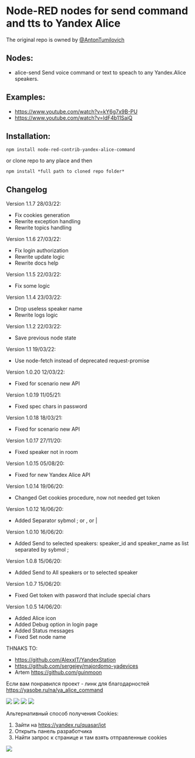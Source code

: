 # Node-RED nodes for send command and tts to Yandex Alice

The original repo is owned by [@AntonTumilovich](https://github.com/AntonTumilovich/https-flows.nodered.org-node-node-red-contrib-yandex-alice-command)

## Nodes:

-   alice-send Send voice command or text to speach to any Yandex.Alice speakers.

## Examples:

-   https://www.youtube.com/watch?v=kY6g7x9B-PU
-   https://www.youtube.com/watch?v=ldF4b11SaiQ

## Installation:

```
npm install node-red-contrib-yandex-alice-command
```

or clone repo to any place and then

```
npm install *full path to cloned repo folder*
```

## Changelog

Version 1.1.7 28/03/22:

-   Fix cookies generation
-   Rewrite exception handling
-   Rewrite topics handling

Version 1.1.6 27/03/22:

-   Fix login authorization
-   Rewrite update logic
-   Rewrite docs help

Version 1.1.5 22/03/22:

-   Fix some logic

Version 1.1.4 23/03/22:

-   Drop useless speaker name
-   Rewrite logs logic

Version 1.1.2 22/03/22:

-   Save previous node state

Version 1.1 19/03/22:

-   Use node-fetch instead of deprecated request-promise

Version 1.0.20 12/03/22:

-   Fixed for scenario new API

Version 1.0.19 11/05/21:

-   Fixed spec chars in password

Version 1.0.18 18/03/21:

-   Fixed for scenario new API

Version 1.0.17 27/11/20:

-   Fixed speaker not in room

Version 1.0.15 05/08/20:

-   Fixed for new Yandex Alice API

Version 1.0.14 19/06/20:

-   Changed Get cookies procedure, now not needed get token

Version 1.0.12 16/06/20:

-   Added Separator sybmol ; or , or |

Version 1.0.10 16/06/20:

-   Added Send to selected speakers: speaker_id and speaker_name as list separated by sybmol ;

Version 1.0.8 15/06/20:

-   Added Send to All speakers or to selected speaker

Version 1.0.7 15/06/20:

-   Fixed Get token with pasword that include special chars

Version 1.0.5 14/06/20:

-   Added Alice icon
-   Added Debug option in login page
-   Added Status messages
-   Fixed Set node name

THNAKS TO:

-   https://github.com/AlexxIT/YandexStation
-   https://github.com/sergejey/majordomo-yadevices
-   Artem https://github.com/guinmoon

Если вам понравился проект - линк для благодарностей https://yasobe.ru/na/ya_alice_command

<img src="http://wiki.swiitch.ru/images/3/3e/Node_red_yandex_alice.png">
<img src="http://wiki.swiitch.ru/images/d/d0/Node_red_yandex_alice_get_token.png">
<img src="http://wiki.swiitch.ru/images/c/c1/Node_red_yandex_alice_settings.png">
<img src="http://wiki.swiitch.ru/images/8/8c/Node_red_yandex_alice_login.png">
  
  
  
Альтернативный способ получения Cookies:
1. Зайти на https://yandex.ru/quasar/iot
2. Открыть панель разработчика
3. Найти запрос к странице и там взять отправленные cookies
<img src="http://wiki.swiitch.ru/images/6/66/Node_red_yandex_alice_get_cookies_alt.png">
